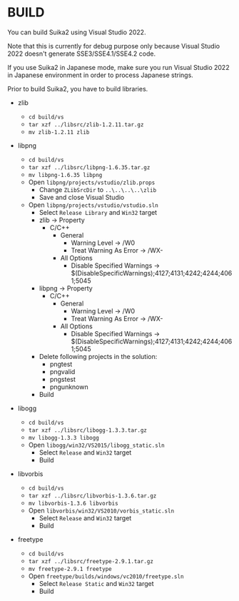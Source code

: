 BUILD
=====

You can build Suika2 using Visual Studio 2022.

Note that this is currently for debug purpose only because Visual Studio 2022
doesn't generate SSE3/SSE4.1/SSE4.2 code.

If you use Suika2 in Japanese mode, make sure you run Visual Studio 2022
in Japanese environment in order to process Japanese strings.

Prior to build Suika2, you have to build libraries.

* zlib
    * `cd build/vs`
    * `tar xzf ../libsrc/zlib-1.2.11.tar.gz`
    * `mv zlib-1.2.11 zlib`

* libpng
    * `cd build/vs`
    * `tar xzf ../libsrc/libpng-1.6.35.tar.gz`
    * `mv libpng-1.6.35 libpng`
    * Open `libpng/projects/vstudio/zlib.props`
        * Change `ZLibSrcDir` to `..\..\..\..\zlib`
        * Save and close Visual Studio
    * Open `libpng/projects/vstudio/vstudio.sln`
        * Select `Release Library` and `Win32` target
        * zlib -> Property
            * C/C++
                * General
                    * Warning Level -> /W0
                    * Treat Warning As Error -> /WX-
                * All Options
                    * Disable Specified Warnings -> $(DisableSpecificWarnings);4127;4131;4242;4244;4061;5045
        * libpng -> Property
            * C/C++
                * General
                    * Warning Level -> /W0
                    * Treat Warning As Error -> /WX-
                * All Options
                    * Disable Specified Warnings -> $(DisableSpecificWarnings);4127;4131;4242;4244;4061;5045
        * Delete following projects in the solution:
            * pngtest
            * pngvalid
            * pngstest
            * pngunknown
        * Build

* libogg
    * `cd build/vs`
    * `tar xzf ../libsrc/libogg-1.3.3.tar.gz`
    * `mv libogg-1.3.3 libogg`
    * Open `libogg/win32/VS2015/libogg_static.sln`
        * Select `Release` and `Win32` target
        * Build

* libvorbis
    * `cd build/vs`
    * `tar xzf ../libsrc/libvorbis-1.3.6.tar.gz`
    * `mv libvorbis-1.3.6 libvorbis`
    * Open `libvorbis/win32/VS2010/vorbis_static.sln`
        * Select `Release` and `Win32` target
        * Build

* freetype
    * `cd build/vs`
    * `tar xzf ../libsrc/freetype-2.9.1.tar.gz`
    * `mv freetype-2.9.1 freetype`
    * Open `freetype/builds/windows/vc2010/freetype.sln`
        * Select `Release Static` and `Win32` target
        * Build
